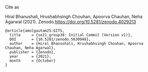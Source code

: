 Cite as

Hiral Bhanushali, Hrushabhsingh Chouhan, Apoorva Chauhan, Neha Agarwal (2021).  Zenodo.https://doi.org/10.5281/zenodo.4029213

```
@article{amolgautam25:GITS,
  title     = {se21_group38: Initial Commit (Version v1)},
  DOI       = {10.5281/zenodo.5630948}, 
  author    = {Hiral Bhanushali, Hrushabhsingh Chouhan, Apoorva Chauhan, Neha Agarwal}, 
  publisher = {Zenodo}, 
  year      = {2021}, 
  month     = {October}
}
```
